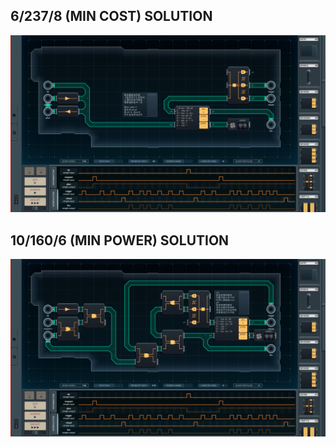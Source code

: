 6/237/8 (MIN COST) SOLUTION
---------------------------

![screenshot0](https://github.com/shiawasenahikari/Shenzhen-IO-Solutions/blob/master/010-laser-tag-equipment/screenshot0.png)

10/160/6 (MIN POWER) SOLUTION
-----------------------------

![screenshot1](https://github.com/shiawasenahikari/Shenzhen-IO-Solutions/blob/master/010-laser-tag-equipment/screenshot1.png)
